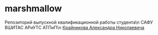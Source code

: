 # marshmallow

Репозиторий выпускной квалификационной работы студента\n
САФУ ВШИТАС АРиУТС АТПиП\n 
[Крайникова Александра Николаевича](mailto:krajnikov.a@edu.narfu.ru)

